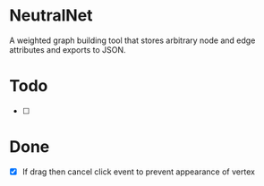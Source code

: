 # NeutralNet

A weighted graph building tool that stores arbitrary node and edge attributes and exports to JSON.

# Todo

- [ ] 

# Done
- [x] If drag then cancel click event to prevent appearance of vertex 